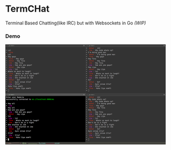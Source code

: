 # TermCHat
Terminal Based Chatting(like IRC) but with Websockets in Go *(WIP)*

### Demo
![](/imgs/termchat.png)
